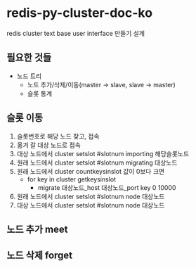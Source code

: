 # redis-py-cluster-doc-ko
redis cluster text base user interface 만들기 설계

## 필요한 것들
* 노드 트리
  * 노드 추가/삭제/이동(master -> slave, slave -> master)
  * 슬롯 통계

## 슬롯 이동
1. 슬롯번호로 해당 노드 찾고, 접속
1. 옮겨 갈 대상 노드로 접속
1. 대상 노드에서 cluster setslot #slotnum importing 해당슬롯노드
1. 원래 노드에서 cluster setslot #slotnum migrating 대상노드
1. 원래 노드에서 cluster countkeysinslot 값이 0보다 크면
    * for key in cluster getkeysinslot
      * migrate 대상노드_host 대상노드_port key 0 10000
1. 원래 노드에서 cluster setslot #slotnum node 대상노드
1. 대상 노드에서 cluster setslot #slotnum node 대상노드
  

## 노드 추가 meet

## 노드 삭제 forget


    
